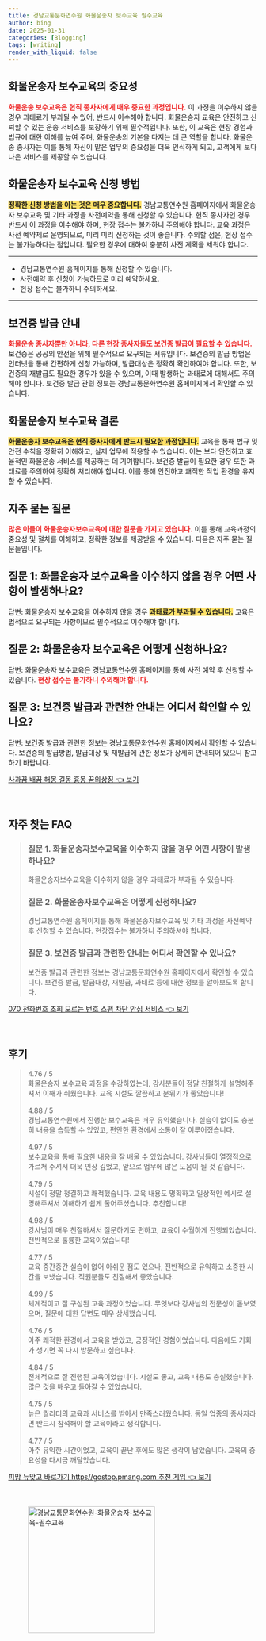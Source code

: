 ```yaml
---
title: 경남교통문화연수원 화물운송자 보수교육 필수교육
author: bing
date: 2025-01-31
categories: [Blogging]
tags: [writing]
render_with_liquid: false
---
```



<h2 id='화물운송자_보수교육의_중요성'>화물운송자 보수교육의 중요성</h2>

<p><b><span style="color: #ee2323;">화물운송 보수교육은 현직 종사자에게 매우 중요한 과정입니다.</span></b> 이 과정을 이수하지 않을 경우 과태료가 부과될 수 있어, 반드시 이수해야 합니다. 화물운송자 교육은 안전하고 신뢰할 수 있는 운송 서비스를 보장하기 위해 필수적입니다. 또한, 이 교육은 현장 경험과 법규에 대한 이해를 높여 주며, 화물운송의 기본을 다지는 데 큰 역할을 합니다. 화물운송 종사자는 이를 통해 자신이 맡은 업무의 중요성을 더욱 인식하게 되고, 고객에게 보다 나은 서비스를 제공할 수 있습니다. </p>

<h2 id='화물운송자_보수교육_신청_방법'>화물운송자 보수교육 신청 방법</h2>

<p><b><span style="background-color: #ffe066;">정확한 신청 방법을 아는 것은 매우 중요합니다.</span></b> 경남교통연수원 홈페이지에서 화물운송자 보수교육 및 기타 과정을 사전예약을 통해 신청할 수 있습니다. 현직 종사자인 경우 반드시 이 과정을 이수해야 하며, 현장 접수는 불가하니 주의해야 합니다. 교육 과정은 사전 예약제로 운영되므로, 미리 미리 신청하는 것이 좋습니다. 주의할 점은, 현장 접수는 불가능하다는 점입니다. 필요한 경우에 대하여 충분히 사전 계획을 세워야 합니다. </p>

<hr />

<ul>
    <li>경남교통연수원 홈페이지를 통해 신청할 수 있습니다.</li>
    <li>사전예약 후 신청이 가능하므로 미리 예약하세요.</li>
    <li>현장 접수는 불가하니 주의하세요.</li>
</ul>

<hr />

<h2 id='보건증_발급_안내'>보건증 발급 안내</h2>

<p><b><span style="color: #ee2323;">화물운송 종사자뿐만 아니라, 다른 현장 종사자들도 보건증 발급이 필요할 수 있습니다.</span></b> 보건증은 공공의 안전을 위해 필수적으로 요구되는 서류입니다. 보건증의 발급 방법은 인터넷을 통해 간편하게 신청 가능하며, 발급대상은 정확히 확인하여야 합니다. 또한, 보건증의 재발급도 필요한 경우가 있을 수 있으며, 이때 발생하는 과태료에 대해서도 주의해야 합니다. 보건증 발급 관련 정보는 경남교통문화연수원 홈페이지에서 확인할 수 있습니다. </p>

<h2 id='화물운송자_보수교육_결론'>화물운송자 보수교육 결론</h2>

<p><b><span style="background-color: #ffe066;">화물운송자 보수교육은 현직 종사자에게 반드시 필요한 과정입니다.</span></b> 교육을 통해 법규 및 안전 수칙을 정확히 이해하고, 실제 업무에 적용할 수 있습니다. 이는 보다 안전하고 효율적인 화물운송 서비스를 제공하는 데 기여합니다. 보건증 발급이 필요한 경우 또한 과태료를 주의하여 정확히 처리해야 합니다. 이를 통해 안전하고 쾌적한 작업 환경을 유지할 수 있습니다. </p>

<h2 id='자주_묻는_질문'>자주 묻는 질문</h2>

<p><b><span style="color: #ee2323;">많은 이들이 화물운송자보수교육에 대한 질문을 가지고 있습니다.</span></b> 이를 통해 교육과정의 중요성 및 절차를 이해하고, 정확한 정보를 제공받을 수 있습니다. 다음은 자주 묻는 질문들입니다.</p>

<h2 id='질문_1'>질문 1: 화물운송자 보수교육을 이수하지 않을 경우 어떤 사항이 발생하나요?</h2>

<p>답변: 화물운송자 보수교육을 이수하지 않을 경우 <b><span style="background-color: #ffe066;">과태료가 부과될 수 있습니다.</span></b> 교육은 법적으로 요구되는 사항이므로 필수적으로 이수해야 합니다. </p>

<h2 id='질문_2'>질문 2: 화물운송자 보수교육은 어떻게 신청하나요?</h2>

<p>답변: 화물운송자 보수교육은 경남교통연수원 홈페이지를 통해 사전 예약 후 신청할 수 있습니다. <b><span style="color: #ee2323;">현장 접수는 불가하니 주의해야 합니다.</span></b> </p>

<h2 id='질문_3'>질문 3: 보건증 발급과 관련한 안내는 어디서 확인할 수 있나요?</h2>

<p>답변: 보건증 발급과 관련한 정보는 경남교통문화연수원 홈페이지에서 확인할 수 있습니다. 보건증의 발급방법, 발급대상 및 재발급에 관한 정보가 상세히 안내되어 있으니 참고하기 바랍니다.</p>


<p><a class="click-button" title="사과꿈 배꿈 해몽 길몽 흉몽 꿈의상징" href="https://adkhouse.github.io/posts/%EC%82%AC%EA%B3%BC%EA%BF%88-%EB%B0%B0%EA%BF%88-%ED%95%B4%EB%AA%BD-%EA%B8%B8%EB%AA%BD-%ED%9D%89%EB%AA%BD-%EA%BF%88%EC%9D%98%EC%83%81%EC%A7%95/" rel="dofollow">사과꿈 배꿈 해몽 길몽 흉몽 꿈의상징 👈 보기</a></p><br>
<h2 id='자주_찾는_FAQ'>자주 찾는 FAQ</h2>
<div itemscope="" itemtype="https://schema.org/FAQPage"> 
<blockquote> 
<div itemscope="" itemprop="mainEntity" itemtype="https://schema.org/Question"> 
<h3 itemprop="name">질문 1. 화물운송자보수교육을 이수하지 않을 경우 어떤 사항이 발생하나요?</h3> 
<div itemscope="" itemprop="acceptedAnswer" itemtype="https://schema.org/Answer"> 
<span itemprop="text"> 
<p>화물운송자보수교육을 이수하지 않을 경우 과태료가 부과될 수 있습니다.</p> 
</span> 
</div> 
</div> 
<div itemscope="" itemprop="mainEntity" itemtype="https://schema.org/Question"> 
<h3 itemprop="name">질문 2. 화물운송자보수교육은 어떻게 신청하나요?</h3> 
<div itemscope="" itemprop="acceptedAnswer" itemtype="https://schema.org/Answer"> 
<span itemprop="text"> 
<p>경남교통연수원 홈페이지를 통해 화물운송자보수교육 및 기타 과정을 사전예약 후 신청할 수 있습니다. 현장접수는 불가하니 주의하셔야 합니다.</p> 
</span> 
</div> 
</div> 
<div itemscope="" itemprop="mainEntity" itemtype="https://schema.org/Question"> 
<h3 itemprop="name">질문 3. 보건증 발급과 관련한 안내는 어디서 확인할 수 있나요?</h3> 
<div itemscope="" itemprop="acceptedAnswer" itemtype="https://schema.org/Answer"> 
<span itemprop="text"> 
<p>보건증 발급과 관련한 정보는 경남교통문화연수원 홈페이지에서 확인할 수 있습니다. 보건증 발급, 발급대상, 재발급, 과태료 등에 대한 정보를 알아보도록 합니다.</p> 
</span> 
</div> 
</div> 
</blockquote> 
</div>
<p><a class="click-button" title="070 전화번호 조회 모르는 번호 스팸 차단 안심 서비스" href="https://adkhouse.github.io/posts/070-%EC%A0%84%ED%99%94%EB%B2%88%ED%98%B8-%EC%A1%B0%ED%9A%8C-%EB%AA%A8%EB%A5%B4%EB%8A%94-%EB%B2%88%ED%98%B8-%EC%8A%A4%ED%8C%B8-%EC%B0%A8%EB%8B%A8-%EC%95%88%EC%8B%AC-%EC%84%9C%EB%B9%84%EC%8A%A4/" rel="dofollow">070 전화번호 조회 모르는 번호 스팸 차단 안심 서비스 👈 보기</a></p><br>
<h2 id='후기'>후기</h2>
<div itemscope itemtype="https://schema.org/Product">
  <blockquote>
  <div itemprop="review" itemscope itemtype="https://schema.org/Review">
      <div itemprop="reviewRating" itemscope itemtype="https://schema.org/Rating"> <span itemprop="ratingValue">4.76</span> / <span itemprop="bestRating">5</span> </div>
      <span itemprop="reviewBody">화물운송자 보수교육 과정을 수강하였는데, 강사분들이 정말 친절하게 설명해주셔서 이해가 쉬웠습니다. 교육 시설도 깔끔하고 분위기가 좋았습니다!</span>
  </div>
  <br>
  <div itemprop="review" itemscope itemtype="https://schema.org/Review">
      <div itemprop="reviewRating" itemscope itemtype="https://schema.org/Rating"> <span itemprop="ratingValue">4.88</span> / <span itemprop="bestRating">5</span> </div>
      <span itemprop="reviewBody">경남교통연수원에서 진행한 보수교육은 매우 유익했습니다. 실습이 없이도 충분히 내용을 습득할 수 있었고, 편안한 환경에서 소통이 잘 이루어졌습니다.</span>
  </div>
  <br>
  <div itemprop="review" itemscope itemtype="https://schema.org/Review">
      <div itemprop="reviewRating" itemscope itemtype="https://schema.org/Rating"> <span itemprop="ratingValue">4.97</span> / <span itemprop="bestRating">5</span> </div>
      <span itemprop="reviewBody">보수교육을 통해 필요한 내용을 잘 배울 수 있었습니다. 강사님들이 열정적으로 가르쳐 주셔서 더욱 인상 깊었고, 앞으로 업무에 많은 도움이 될 것 같습니다.</span>
  </div>
  <br>
  <div itemprop="review" itemscope itemtype="https://schema.org/Review">
      <div itemprop="reviewRating" itemscope itemtype="https://schema.org/Rating"> <span itemprop="ratingValue">4.79</span> / <span itemprop="bestRating">5</span> </div>
      <span itemprop="reviewBody">시설이 정말 청결하고 쾌적했습니다. 교육 내용도 명확하고 일상적인 예시로 설명해주셔서 이해하기 쉽게 풀어주셨습니다. 추천합니다!</span>
  </div>
  <br>
  <div itemprop="review" itemscope itemtype="https://schema.org/Review">
      <div itemprop="reviewRating" itemscope itemtype="https://schema.org/Rating"> <span itemprop="ratingValue">4.98</span> / <span itemprop="bestRating">5</span> </div>
      <span itemprop="reviewBody">강사님이 매우 친절하셔서 질문하기도 편하고, 교육이 수월하게 진행되었습니다. 전반적으로 훌륭한 교육이었습니다!</span>
  </div>
  <br>
  <div itemprop="review" itemscope itemtype="https://schema.org/Review">
      <div itemprop="reviewRating" itemscope itemtype="https://schema.org/Rating"> <span itemprop="ratingValue">4.77</span> / <span itemprop="bestRating">5</span> </div>
      <span itemprop="reviewBody">교육 중간중간 실습이 없어 아쉬운 점도 있으나, 전반적으로 유익하고 소중한 시간을 보냈습니다. 직원분들도 친절해서 좋았습니다.</span>
  </div>
  <br>
  <div itemprop="review" itemscope itemtype="https://schema.org/Review">
      <div itemprop="reviewRating" itemscope itemtype="https://schema.org/Rating"> <span itemprop="ratingValue">4.99</span> / <span itemprop="bestRating">5</span> </div>
      <span itemprop="reviewBody">체계적이고 잘 구성된 교육 과정이었습니다. 무엇보다 강사님의 전문성이 돋보였으며, 질문에 대한 답변도 매우 상세했습니다.</span>
  </div>
  <br>
  <div itemprop="review" itemscope itemtype="https://schema.org/Review">
      <div itemprop="reviewRating" itemscope itemtype="https://schema.org/Rating"> <span itemprop="ratingValue">4.76</span> / <span itemprop="bestRating">5</span> </div>
      <span itemprop="reviewBody">아주 쾌적한 환경에서 교육을 받았고, 긍정적인 경험이었습니다. 다음에도 기회가 생기면 꼭 다시 방문하고 싶습니다.</span>
  </div>
  <br>
  <div itemprop="review" itemscope itemtype="https://schema.org/Review">
      <div itemprop="reviewRating" itemscope itemtype="https://schema.org/Rating"> <span itemprop="ratingValue">4.84</span> / <span itemprop="bestRating">5</span> </div>
      <span itemprop="reviewBody">전체적으로 잘 진행된 교육이었습니다. 시설도 좋고, 교육 내용도 충실했습니다. 많은 것을 배우고 돌아갈 수 있었습니다.</span>
  </div>
  <br>
  <div itemprop="review" itemscope itemtype="https://schema.org/Review">
      <div itemprop="reviewRating" itemscope itemtype="https://schema.org/Rating"> <span itemprop="ratingValue">4.75</span> / <span itemprop="bestRating">5</span> </div>
      <span itemprop="reviewBody">높은 퀄리티의 교육과 서비스를 받아서 만족스러웠습니다. 동일 업종의 종사자라면 반드시 참석해야 할 교육이라고 생각합니다.</span>
  </div>
  <br>
  <div itemprop="review" itemscope itemtype="https://schema.org/Review">
      <div itemprop="reviewRating" itemscope itemtype="https://schema.org/Rating"> <span itemprop="ratingValue">4.77</span> / <span itemprop="bestRating">5</span> </div>
      <span itemprop="reviewBody">아주 유익한 시간이었고, 교육이 끝난 후에도 많은 생각이 남았습니다. 교육의 중요성을 다시금 깨달았습니다.</span>
  </div>
  </blockquote>
</div>
<p><a class="click-button" title="피망 뉴맞고 바로가기 https//gostop.pmang.com 추천 게임" href="https://adkhouse.github.io/posts/%ED%94%BC%EB%A7%9D-%EB%89%B4%EB%A7%9E%EA%B3%A0-%EB%B0%94%EB%A1%9C%EA%B0%80%EA%B8%B0-httpsgostop.pmang.com-%EC%B6%94%EC%B2%9C-%EA%B2%8C%EC%9E%84/" rel="dofollow">피망 뉴맞고 바로가기 https//gostop.pmang.com 추천 게임 👈 보기</a></p><br>
<figure class="image"><img src="https://adkhouse.github.io/assets/img/thumbnail/경남교통문화연수원-화물운송자-보수교육-필수교육.webp" alt="경남교통문화연수원-화물운송자-보수교육-필수교육" width="256" height="256"></figure>
